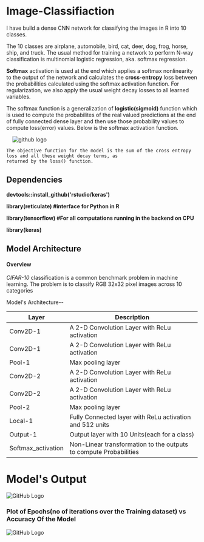 # Image-Classifiaction 
   I have build a dense CNN network for classifying the images in R into 10 classes. 
    
   The 10 classes are airplane, automobile, bird, cat, deer, dog, frog, horse, ship, and truck.
   The usual method for training a network to perform N-way classification is multinomial logistic regression, aka. softmax regression. 
    
 __Softmax__ activation is used at the end which applies a softmax nonlinearity to the output of the network and calculates the __cross-entropy__ loss between the probabilities calculated using the softmax activation function. For regularization, we also apply the usual weight decay losses to all learned variables.
    
The softmax function is a generalization of __logistic(sigmoid)__ function which is used to compute the probabilites of the real valued predictions at the end of fully connected dense layer and then use those probability values to compute loss(error) values. Below is the softmax activation function.
    
        ![github logo](https://wikimedia.org/api/rest_v1/media/math/render/svg/46c32a5089726d673c30a0abfda7b35ecf0fe3ca)
    
    The objective function for the model is the sum of the cross entropy loss and all these weight decay terms, as 
    returned by the loss() function.

## Dependencies  
   __devtools::install_github('rstudio/keras')__

 
   __library(reticulate) #interface for Python in R__
 
   __library(tensorflow) #For all computations running in the backend on CPU__

   __library(keras)__
 
 
 ## Model Architecture 


#### Overview
*CIFAR-10* classification is a common benchmark problem in machine learning. The problem is to classify RGB 32x32 pixel images across 10 categories


Model's Architecture--



Layer | Description
------------ | -------------
 Conv2D-1 | A 2-D Convolution Layer with ReLu activation
Conv2D-1 | A 2-D Convolution Layer with ReLu activation
Pool-1  |  Max pooling layer
Conv2D-2 | A 2-D Convolution Layer with ReLu activation
Conv2D-2 | A 2-D Convolution Layer with ReLu activation
Pool-2  |  Max pooling layer
Local-1 |  Fully Connected layer with ReLu activation and 512 units
Output-1|  Output layer with 10 Units(each for a class)
Softmax_activation| Non-Linear transformation to the outputs to compute Probabilities 




# Model's Output

![GitHub Logo](https://thkimorgblog.files.wordpress.com/2016/03/e18489e185b3e1848fe185b3e18485e185b5e186abe18489e185a3e186ba-2016-03-12-e1848be185a9e1848ce185a5e186ab-1-02-16.png?w=764)





### Plot of Epochs(no of iterations over the Training dataset) vs Accuracy Of the Model 


![GitHub Logo](http://imagine.enpc.fr/~zagoruys/cifar.png)

